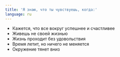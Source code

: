```yaml
---
title: 'Я знаю, что ты чувствуешь, когда:'
language: ru
---
```


<ul>
    <li>Кажется, что все вокруг успешнее и счастливее</li>
    <li>Живешь не своей жизнью</li>
    <li>Жизнь проходит без удовольствия</li>
    <li> Время летит, но ничего не меняется</li>
    <li>Окружение тянет вниз</li>
</ul>
